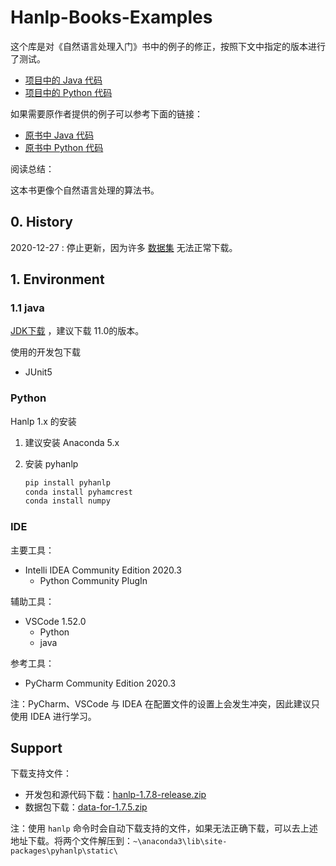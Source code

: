 # Hanlp-Books-Examples

这个库是对《自然语言处理入门》书中的例子的修正，按照下文中指定的版本进行了测试。

-   [项目中的 Java 代码](https://github.com/zhuyuanxiang/Hanlp-Books-Examples/tree/main/src/main/java)
-   [项目中的 Python 代码](https://github.com/zhuyuanxiang/Hanlp-Books-Examples/tree/main/src/main/python)

如果需要原作者提供的例子可以参考下面的链接：

-   [原书中 Java 代码](https://github.com/hankcs/HanLP/tree/1.x/src/test/java/com/hankcs/book)
-   [原书中 Python 代码](https://github.com/hankcs/pyhanlp/tree/master/tests/book)

阅读总结：

这本书更像个自然语言处理的算法书。

## 0. History

2020-12-27 : 停止更新，因为许多 [数据集](https://file.hankcs.com/corpus/cnname.zip) 无法正常下载。

## 1. Environment

### 1.1 java

[JDK下载](https://developers.redhat.com/products/openjdk/download?sc_cid=701f2000000RWTnAAO) ，建议下载 11.0的版本。

使用的开发包下载

-   JUnit5

### Python

Hanlp 1.x 的安装

1.  建议安装 Anaconda 5.x
2.  安装 pyhanlp

    ```powershell
    pip install pyhanlp
    conda install pyhamcrest
    conda install numpy
    ```

### IDE

主要工具：

-   Intelli IDEA Community Edition 2020.3
    -   Python Community PlugIn

辅助工具：

-   VSCode 1.52.0
    -   Python
    -   java

参考工具：

-   PyCharm Community Edition 2020.3

注：PyCharm、VSCode 与 IDEA 在配置文件的设置上会发生冲突，因此建议只使用 IDEA 进行学习。

## Support

下载支持文件：

-   开发包和源代码下载：[hanlp-1.7.8-release.zip](http://download.hanlp.com/hanlp-1.7.8-release.zip)
-   数据包下载：[data-for-1.7.5.zip](http://download.hanlp.com/data-for-1.7.5.zip)

注：使用 `hanlp` 命令时会自动下载支持的文件，如果无法正确下载，可以去上述地址下载。将两个文件解压到：`~\anaconda3\lib\site-packages\pyhanlp\static\`
